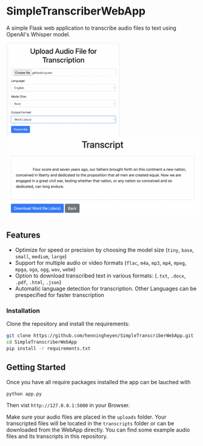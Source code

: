 # SimpleTranscriberWebApp

A simple Flask web application to transcribe audio files to text using OpenAI's Whisper model.

<img src="static/UI-1.png" alt="UI-1" width="300"/> <img src="static/UI-2.png" alt="UI-2" width="700"/>

## Features

- Optimize for speed or precision by choosing the model size (`tiny`, `base`, `small`, `medium`, `large`)
- Support for multiple audio or video formats (`flac`, `m4a`, `mp3`, `mp4`, `mpeg`, `mpga`, `oga`, `ogg`, `wav`, `webm`)
- Option to download transcribed text in various formats: (`.txt`, `.docx`, `.pdf`, `.html`, `.json`)
- Automatic language detection for transcription. Other Languages can be prespecified for faster transcription

### Installation

Clone the repository and install the requirements:

```bash
git clone https://github.com/henningheyen/SimpleTranscriberWebApp.git
cd SimpleTranscriberWebApp
pip install -r requirements.txt
```

## Getting Started

Once you have all require packages installed the app can be lauched with

```bash
python app.py
```

Then vist `http://127.0.0.1:5000` in your Browser.

Make sure your audio files are placed in the `uploads` folder. Your transcripted files will be located in the `transcripts` folder or can be downloaded from the WebApp directly. You can find some example audio files and its transcripts in this repository. 
